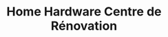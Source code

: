 ---
title: "Home Hardware Centre de Rénovation"
url: /val-dor/home-hardware-centre-de-renovation/
shop: Baumarkt
---